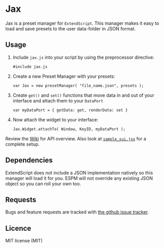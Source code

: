 Jax 
===

Jax is a preset manager for `ExtendScript`. This manager makes it easy to load and save presets to the user data-folder in JSON format.


Usage
-----

1. Include `jax.js` into your script by using the preprocessor directive:
    
    `#include jax.js`

2. Create a new Preset Manager with your presets:

    `var Jax = new presetManager( "file_name.json", presets );`

3. Create `get()` and `set()` functions that move data in and out of your interface and attach them to your `DataPort`

    `var myDataPort = { getData: get, renderData: set }`

4. Now attach the widget to your interface:

    `Jax.Widget.attachTo( Window, KeyID, myDataPort );`

Review the [Wiki](https://github.com/GitBruno/Jax/wiki/Home) for API overview. Also look at [`sample_sui.jsx`](https://github.com/GitBruno/Jax/blob/master/sample_sui.jsx) for a complete setup.


Dependencies
------------
ExtendScript does not include a JSON implementation natively so this manager will load it for you. 
ESPM will not override any existing JSON object so you can roll your own too.


Requests
--------

Bugs and feature requests are tracked with [the github issue tracker](https://github.com/GitBruno/ESPM/issues).  


Licence
---------
MIT license (MIT)
